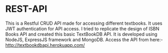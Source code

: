# REST-API
This is a Restful CRUD API made for accessing different textbooks. It uses JWT authentication for API access. I tried to replicate the design of ISBN Books API and created this basic TextBookDB API. It is developed using NodeJS, ExpressJS framework and MongoDB.
Access the API from here:- http://textbookdbapi.herokuapp.com/
